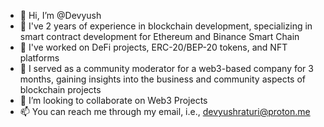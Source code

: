 - 👋 Hi, I’m @Devyush
- 🌱 I've 2 years of experience in blockchain development, specializing in smart contract development for Ethereum and Binance Smart Chain
- 🔗 I've worked on DeFi projects, ERC-20/BEP-20 tokens, and NFT platforms
- 👀 I served as a community moderator for a web3-based company for 3 months, gaining insights into the business and community aspects of blockchain projects
- 💞️ I’m looking to collaborate on Web3 Projects
- 📫 You can reach me through my email, i.e., devyushraturi@proton.me

<!---
Devyush/Devyush is a ✨ special ✨ repository because its `README.md` (this file) appears on your GitHub profile.
You can click the Preview link to take a look at your changes.
--->
